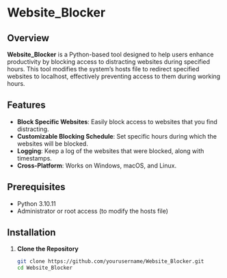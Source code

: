 # Website_Blocker

## Overview
**Website_Blocker** is a Python-based tool designed to help users enhance productivity by blocking access to distracting websites during specified hours. This tool modifies the system’s hosts file to redirect specified websites to localhost, effectively preventing access to them during working hours.

## Features
- **Block Specific Websites**: Easily block access to websites that you find distracting.
- **Customizable Blocking Schedule**: Set specific hours during which the websites will be blocked.
- **Logging**: Keep a log of the websites that were blocked, along with timestamps.
- **Cross-Platform**: Works on Windows, macOS, and Linux.

## Prerequisites
- Python 3.10.11
- Administrator or root access (to modify the hosts file)

## Installation
1. **Clone the Repository**
   ```bash
   git clone https://github.com/yourusername/Website_Blocker.git
   cd Website_Blocker
